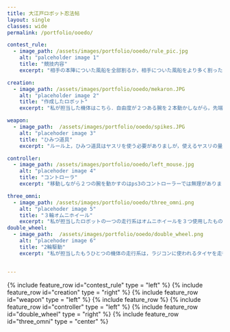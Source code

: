 ```yaml
---
title: 大江戸ロボット忍法帖
layout: single
classes: wide
permalink: /portfolio/ooedo/

contest_rule:
  - image_path: /assets/images/portfolio/ooedo/rule_pic.jpg
    alt: "palceholder image 1"
    title: "競技内容"
    excerpt: "相手の本陣についた風船を全部割るか，相手についた風船をより多く割った方の勝利"

creation:
  - image_path: /assets/images/portfolio/ooedo/mekaron.JPG
    alt: "placeholder image 2"
    title: "作成したロボット"
    excerpt: "私が担当した機体はこちら．自由度が２つある腕を２本動かしながら，先端についたひみつ道具を使い，風船を割ります．"

weapon:
  - image_path:  /assets/images/portfolio/ooedo/spikes.JPG
    alt: "placehoder image 3"
    title: "ひみつ道具"
    excerpt: "ルール上，ひみつ道具はヤスリを使う必要がありましが，使えるヤスリの量に指定がありました．なので，使うヤスリは少量で風船を割りやすいようなひみつ道具を作る必要がありました．そこで私はモーニングスターをイメージした腕の先端につける部品を作成しました．"

controller:
  - image_path: /assets/images/portfolio/ooedo/left_mouse.jpg
    alt: "placehoder image 4"
    title: "コントローラ"
    excerpt: "移動しながら２つの腕を動かすのはps3のコントローラーでは無理がありました．そこで，私達はマウスの横にジョイスティックを埋め込んだマウスとボタンを埋め込んだマウスを自作し，それらを使いました．"

three_omni:
  - image_path: /assets/images/portfolio/ooedo/three_omni.png
    alt: "placehoder image 5"
    title: "３輪オムニホイール"
    excerpt: "私が担当したロボットの一つの走行系はオムニホイールを３つ使用したものです．これにより，全方位移動できるようになり，いろんな方向から攻撃ができるようになりました．"
double_wheel:
  - image_path:  /assets/images/portfolio/ooedo/double_wheel.png
    alt: "placehoder image 6"
    title: "2輪駆動"
    excerpt: "私が担当したもうひとつの機体の走行系は，ラジコンに使われるタイヤを走行系に取り付け，２輪駆動にしたことでスピードが上がり，相手の本陣に早くたどり着くことが可能になりました．"


---
```



{% include  feature_row id="contest_rule" type = "left" %}
{% include  feature_row id="creation" type = "right" %}
{% include  feature_row id="weapon" type = "left" %}
{% include  feature_row %}
{% include  feature_row id="controller" type = "left" %}
{% include  feature_row id="double_wheel" type = "right" %}
{% include  feature_row id="three_omni" type = "center" %}
